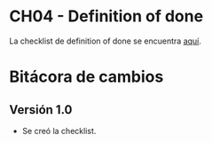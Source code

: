# CH04 - Definition of done

La checklist de definition of done se encuentra [aquí](https://docs.google.com/spreadsheets/d/1HUk4Y9nVMfCSRb2vzTe6rGy8G_wqu5D2fWeUC2w25wo/edit#gid=796495081).

# Bitácora de cambios

## Versión 1.0
- Se creó la checklist.
